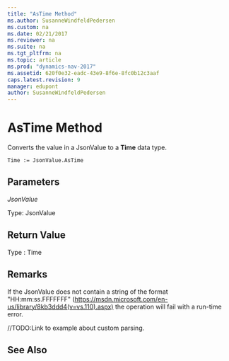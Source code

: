 ```yaml
---
title: "AsTime Method"
ms.author: SusanneWindfeldPedersen
ms.custom: na
ms.date: 02/21/2017
ms.reviewer: na
ms.suite: na
ms.tgt_pltfrm: na
ms.topic: article
ms.prod: "dynamics-nav-2017"
ms.assetid: 620f0e32-eadc-43e9-8f6e-8fc0b12c3aaf
caps.latest.revision: 9
manager: edupont
author: SusanneWindfeldPedersen
---
```


# AsTime Method

Converts the value in a JsonValue to a **Time** data type.

```
Time := JsonValue.AsTime
```

## Parameters
*JsonValue*

Type: JsonValue

## Return Value
Type : Time

## Remarks
If the JsonValue does not contain a string of the format "HH:mm:ss.FFFFFFF" (https://msdn.microsoft.com/en-us/library/8kb3ddd4(v=vs.110).aspx) the operation will fail with a run-time error. 

//TODO:Link to example about custom parsing.

## See Also

